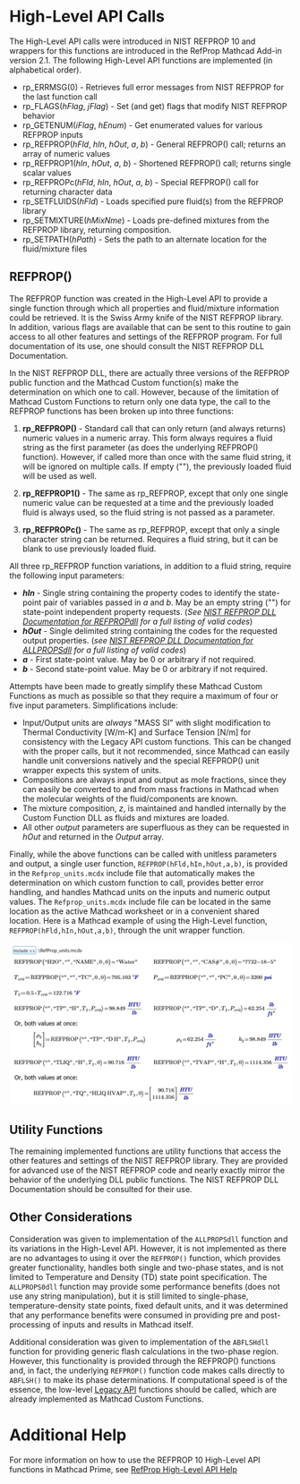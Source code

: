 # High-Level API Calls

The High-Level API calls were introduced in NIST REFPROP 10 and wrappers for this functions are introduced in the RefProp Mathcad Add-in version 2.1.  The following High-Level API functions are implemented (in alphabetical order).

* rp_ERRMSG(0) - Retrieves full error messages from NIST REFPROP for the last function call
* rp_FLAGS(_hFlag_, _jFlag_) - Set (and get) flags that modify NIST REFPROP behavior
* rp_GETENUM(_iFlag_, _hEnum_) - Get enumerated values for various REFPROP inputs
* rp_REFPROP(_hFld_, _hIn_, _hOut_, _a_, _b_) - General REFPROP() call; returns an array of numeric values
* rp_REFPROP1(_hIn_, _hOut_, _a_, _b_) - Shortened REFPROP() call; returns single scalar values
* rp_REFPROPc(_hFld_, _hIn_, _hOut_, _a_, _b_) - Special REFPROP() call for returning character data 
* rp_SETFLUIDS(_hFld_) - Loads specified pure fluid(s) from the REFPROP library
* rp_SETMIXTURE(_hMixNme_) - Loads pre-defined mixtures from the REFPROP library, returning composition.
* rp_SETPATH(_hPath_) - Sets the path to an alternate location for the fluid/mixture files

## REFPROP()

The REFPROP function was created in the High-Level API to provide a single function through which all properties and fluid/mixture information could be retrieved.  It is the Swiss Army knife of the NIST REFPROP library.  In addition, various flags are available that can be sent to this routine to gain access to all other features and settings of the REFPROP program.  For full documentation of its use, one should consult the NIST REFPROP DLL Documentation.

In the NIST REFPROP DLL, there are actually three versions of the REFPROP public function and the Mathcad Custom function(s) make the determination on which one to call. However, because of the limitation of Mathcad Custom Functions to return only one data type, the call to the REFPROP functions has been broken up into three functions:

1. **rp_REFPROP()** - Standard call that can only return (and always returns) numeric values in a numeric array.  This form always requires a fluid string as the first parameter (as does the underlying REFPROP() function).  However, if called more than once with the same fluid string, it will be ignored on multiple calls.   If empty (""), the previously loaded fluid will be used as well.  

2. **rp_REFPROP1()** - The same as rp_REFPROP, except that only one single numeric value can be requested at a time and the previously loaded fluid is always used, so the fluid string is not passed as a parameter.

3. **rp_REFPROPc()** - The same as rp_REFPROP, except that only a single character string can be returned.  Requires a fluid string, but it can be blank to use previously loaded fluid.

All three rp_REFPROP function variations, in addition to a fluid string, require the following input parameters:
- **_hIn_** - Single string containing the property codes to identify the state-point pair of variables passed in _a_ and _b_.  May be an empty string ("") for state-point independent property requests.  (_See [NIST REFPROP DLL Documentation for REFPROPdll](https://refprop-docs.readthedocs.io/en/latest/DLL/high_level.html#f/_/REFPROPdll) for a full listing of valid codes_)
- **_hOut_** - Single delimited string containing the codes for the requested output properties. (_see [NIST REFPROP DLL Documentation for ALLPROPSdll](https://refprop-docs.readthedocs.io/en/latest/DLL/high_level.html#f/_/ALLPROPSdll) for a full listing of valid codes_) 
- **_a_** - First state-point value.  May be 0 or arbitrary if not required.
- **_b_** - Second state-point value. May be 0 or arbitrary if not required.

Attempts have been made to greatly simplify these Mathcad Custom Functions as much as possible so that they require a maximum of four or five input parameters.  Simplifications include:
* Input/Output units are _always_ "MASS SI" with slight modification to Thermal Conductivity [W/m-K] and Surface Tension [N/m] for consistency with the Legacy API custom functions.  This can be changed with the proper calls, but it not recommended, since Mathcad can easily handle unit conversions natively and the special REFPROP() unit wrapper expects this system of units.
* Compositions are always input and output as mole fractions, since they can easily be converted to and from mass fractions in Mathcad when the molecular weights of the fluid/components are known.
* The mixture composition, _z_, is maintained and handled internally by the Custom Function DLL as fluids and mixtures are loaded.
* All other _output_ parameters are superfluous as they can be requested in _hOut_ and returned in the _Output_ array.  

Finally, while the above functions can be called with unitless parameters and output, a single user function, `REFPROP(hFld,hIn,hOut,a,b)`, is provided in the `Refprop_units.mcdx` include file that automatically makes the determination on which custom function to call, provides better error handling, and handles Mathcad units on the inputs and numeric output values.  The `Refprop_units.mcdx` include file can be located in the same location as the active Mathcad worksheet or in a convenient shared location. Here is a Mathcad example of using the High-Level function, `REFPROP(hFld,hIn,hOut,a,b)`, through the unit wrapper function.

![Example Screenshot](img/Screenshot-HLUnits.png "High-Level Units Screenshot")

## Utility Functions

The remaining implemented functions are utility functions that access the other features and settings of the NIST REFPROP library.  They are provided for advanced use of the NIST REFPROP code and nearly exactly mirror the behavior of the underlying DLL public functions.  The NIST REFPROP DLL Documentation should be consulted for their use.

## Other Considerations

Consideration was given to implementation of the `ALLPROPSdll` function and its variations in the High-Level API.  However, it is not implemented as there are no advantages to using it over the `REFPROP()` function, which provides greater functionality, handles both single and two-phase states, and is not limited to Temperature and Density (TD) state point specification.  The `ALLPROPS0dll` function may provide some performance benefits (does not use any string manipulation), but it is still limited to single-phase, temperature-density state points, fixed default units, and it was determined that any performance benefits were consumed in providing pre and post-processing of inputs and results in Mathcad itself.

Additional consideration was given to implementation of the `ABFLSHdll` function for providing generic flash calculations in the two-phase region.  However, this functionality is provided through the REFPROP() functions and, in fact, the underlying `REFPROP()` function code makes calls directly to `ABFLSH()` to make its phase determinations.  If computational speed is of the essence, the low-level [Legacy API](LegacyAPI.md) functions should be called, which are already implemented as Mathcad Custom Functions.

# Additional Help

For more information on how to use the REFPROP 10 High-Level API functions in Mathcad Prime, see [RefProp High-Level API Help](https://raw.githack.com/usnistgov/REFPROP-wrappers/master/wrappers/Mathcad/doc/HELP_EN/Refprop/RefpropHelp.htm) 